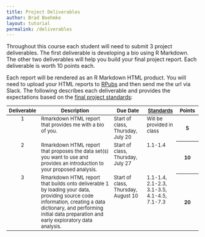 ```yaml
---
title: Project Deliverables
author: Brad Boehmke
layout: tutorial
permalink: /deliverables
---
```


Throughout this course each student will need to submit 3 project deliverables.  The first deliverable is developing a bio using R Markdown.  The other two deliverables will help you build your final project report.  Each deliverable is worth 10 points each.

Each report will be rendered as an R Markdown HTML product.  You will need to upload your HTML reports to [RPubs](https://rpubs.com/) and then send me the url via Slack. The following describes each deliverable and provides the expectations based on the [final project standards](final_project):


<div id="general-homework-rubric" class="section level1" style="width: 100%;">
<table style="font-size:13px;">
<col width="8%">
<col width="45%">
<col width="18%">
<col width="17%">
<col width="12%">
<thead>
<tr class="header">
<th align="left">Deliverable</th>
<th align="center">Description</th>
<th align="center">Due Date</th>
<th align="center"><a href="https://wfu-r.github.io/final_project">Standards</a></th>
<th align="center">Points</th>
</tr>
</thead>
<tbody>
<tr class="even">
<td align="center" valign="top">1</td>
<td align="left" valign="top">Rmarkdown HTML report that provides me with a bio of you. </td>
<td align="left" valign="top">Start of class, Thursday, July 20 </td>
<td align="left" valign="top"> Will be provided in class </td>
<th align="center">5</th>
</tr>
<tr class="odd">
<td align="center" valign="top">2</td>
<td align="left" valign="top">Rmarkdown HTML report that proposes the data set(s) you want to use and provides an introduction to your proposed analysis. </td>
<td align="left" valign="top">Start of class, Thursday, July 27 </td>
<td align="left" valign="top"> 1.1-1.4 </td>
<th align="center">10</th>
</tr>
<tr class="even">
<td align="center" valign="top">3</td>
<td align="left" valign="top">Rmarkdown HTML report that builds onto deliverable 1 by loading your data, providing source code information, creating a data dictionary, and performing initial data preparation and early exploratory data analysis. </td>
<td align="left" valign="top">Start of class, Thursday, August 10 </td>
<td align="left" valign="top">1.1-1.4, 2.1-2.3, 3.1-3.5, 4.1-4.5, 7.1-7.3 </td>
<th align="center">20</th>
</tr>
</tbody>
</table>
</div>
